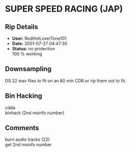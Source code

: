 # SUPER SPEED RACING (JAP)

## Rip Details

- **User:** RedHotLoverTone101
- **Date:** 2001-07-27 04:47:30
- **Status:** no protection<br />100 % working

## Downsampling

DS 22 wav files to fit on an 80 min CDR.or rip them out to fit.

## Bin Hacking

cdda<br />binhack (2nd msinfo number)

## Comments

burn audio tracks (22)<br />get 2nd msinfo number<br />

